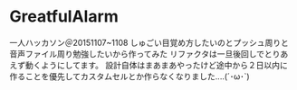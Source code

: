 # GreatfulAlarm
一人ハッカソン＠20151107~1108
しゅごい目覚め方したいのとプッシュ周りと音声ファイル周り勉強したいから作ってみた
リファクタは一旦後回しでとりあえず動くようにしてます。
設計自体はまあまあやったけど途中から２日以内に作ることを優先してカスタムセルとか作らなくなりました....(´･ω･`)
